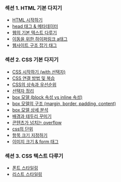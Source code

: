 ### 섹션 1. HTML 기본 다지기 
+ <a href="https://github.com/pan6603/Infron-carrot-market/blob/main/%EC%84%B9%EC%85%981/HTML%20%EC%8B%9C%EC%9E%91%ED%95%98%EA%B8%B0.md">HTML 시작하기</a>
+ <a href="https://github.com/pan6603/Infron-carrot-market/blob/main/%EC%84%B9%EC%85%981/head%20%ED%83%9C%EA%B7%B8%20%26%20%EB%A9%94%ED%83%80%EB%8D%B0%EC%9D%B4%ED%84%B0.md">head 태그 & 메타데이터</a>
+ <a href="https://github.com/pan6603/Infron-carrot-market/blob/main/%EC%84%B9%EC%85%981/%EC%9B%B9%EC%9D%98%20%EA%B8%B0%EB%B3%B8%20%ED%85%8D%EC%8A%A4%ED%8A%B8%20%EB%8B%A4%EB%A3%A8%EA%B8%B0.md">웹의 기본 텍스트 다루기</a>
+ <a href="https://github.com/pan6603/Infron-carrot-market/blob/main/%EC%84%B9%EC%85%981/%EC%9D%B4%EB%8F%99%EC%9D%84%20%EC%9C%84%ED%95%9C%20%ED%95%98%EC%9D%B4%ED%8D%BC%EB%A7%81%ED%81%AC%20a%ED%83%9C%EA%B7%B8.md">이동을 위한 하이퍼링크 a태그</a>
+ <a href="https://github.com/pan6603/Infron-carrot-market/blob/main/%EC%84%B9%EC%85%981/%EC%9B%B9%EC%82%AC%EC%9D%B4%ED%8A%B8%20%EA%B5%AC%EC%A1%B0%20%EC%9E%A1%EA%B8%B0%20%ED%83%9C%EA%B7%B8.md">웹사이트 구조 잡기 태그</a>


### 섹션 2. CSS 기본 다지기 
+ <a href="https://github.com/pan6603/Infron-carrot-market/blob/main/%EC%84%B9%EC%85%982/CSS%20%EC%8B%9C%EC%9E%91%ED%95%98%EA%B8%B0%20(with%20%EC%84%A0%ED%83%9D%EC%9E%90).md">CSS 시작하기 (with 선택자)</a>
+ <a href="https://github.com/pan6603/Infron-carrot-market/blob/main/%EC%84%B9%EC%85%982/CSS%20%EC%97%B0%EA%B2%B0%20%EB%B0%A9%EB%B2%95%20%EB%B0%8F%20%EB%B3%B5%EC%8A%B5.md">CSS 연결 방법 및 복습</a>
+ <a href="https://github.com/pan6603/Infron-carrot-market/blob/main/%EC%84%B9%EC%85%982/CSS%EC%9D%98%20%EC%83%81%EC%86%8D%EA%B3%BC%20%EC%9A%B0%EC%84%A0%EC%88%9C%EC%9C%84.md">CSS의 상속과 우선순위</a>
+ <a href="https://github.com/pan6603/Infron-carrot-market/blob/main/%EC%84%B9%EC%85%982/%EC%84%A0%ED%83%9D%EC%9E%90%20%EC%A0%95%EB%A6%AC.md">선택자 정리</a>
+ <a href="https://github.com/pan6603/Infron-carrot-market/blob/main/%EC%84%B9%EC%85%982/box%20%EB%AA%A8%EB%8D%B8%20(block%20%EC%86%8D%EC%84%B1%20vs%20inline%20%EC%86%8D%EC%84%B1).md">box 모델 (block 속성 vs inline 속성)</a>
+ <a href="https://github.com/pan6603/Infron-carrot-market/blob/main/%EC%84%B9%EC%85%982/box%20%EB%AA%A8%EB%8D%B8%EC%9D%98%20%EA%B5%AC%EC%A1%B0%20(margin,%20border,%20padding,%20content).md">box 모델의 구조 (margin, border, padding, content)</a>
+ <a href="https://github.com/pan6603/Infron-carrot-market/blob/main/%EC%84%B9%EC%85%982/box%20%EB%AA%A8%EB%8D%B8%20%EC%83%81%EC%84%B8%20%EB%B6%84%EC%84%9D.md">box 모델 상세 분석</a>
+ <a href="https://github.com/pan6603/Infron-carrot-market/blob/main/%EC%84%B9%EC%85%982/%EB%B0%B0%EA%B2%BD%EA%B3%BC%20%ED%85%8C%EB%91%90%EB%A6%AC%20%EA%BE%B8%EB%AF%B8%EA%B8%B0.md">배경과 테두리 꾸미기</a>
+ <a href="https://github.com/pan6603/Infron-carrot-market/blob/main/%EC%84%B9%EC%85%982/%EC%BD%98%ED%85%90%EC%B8%A0%EA%B0%80%20%EB%84%98%EC%B9%98%EB%8A%94%20overflow.md">콘텐츠가 넘치는 overflow</a>
+ <a href="https://github.com/pan6603/Infron-carrot-market/blob/main/%EC%84%B9%EC%85%982/css%EC%9D%98%20%EB%8B%A8%EC%9C%84.md">css의 단위</a>
+ <a href="https://github.com/pan6603/Infron-carrot-market/blob/main/%EC%84%B9%EC%85%982/%ED%95%AD%EB%AA%A9%20%ED%81%AC%EA%B8%B0%20%EC%A7%80%EC%A0%95%ED%95%98%EA%B8%B0.md">항목 크기 지정하기</a>
+ <a href="https://github.com/pan6603/Infron-carrot-market/blob/main/%EC%84%B9%EC%85%982/%EC%9D%B4%EB%AF%B8%EC%A7%80%20%ED%81%AC%EA%B8%B0%20%26%20form%20%ED%83%9C%EA%B7%B8.md">이미지 크기 & form 태그</a>

### 섹션 3. CSS 텍스트 다루기
+ <a href="https://github.com/pan6603/Infron-carrot-market/blob/main/%EC%84%B9%EC%85%983/%ED%8F%B0%ED%8A%B8%20%EC%8A%A4%ED%83%80%EC%9D%BC%EB%A7%81.md">폰트 스타일링</a>
+ <a href="">리스트 스타일링</a>
